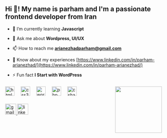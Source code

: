 <h2 align="left">Hi 👋! My name is parham and I'm a passionate frontend developer from Iran</h2>

- 🌱 I’m currently learning **Javascript**

- 💬 Ask me about **Wordpress, UI/UX**

- 📫 How to reach me **arianezhadparham@gmail.com**

- 📄 Know about my experiences [https://www.linkedin.com/in/parham-arianezhad/](https://www.linkedin.com/in/parham-arianezhad/)

- ⚡ Fun fact **I Start with WordPress**

###

<img align="right" height="150" src="https://i.pinimg.com/originals/6c/62/87/6c62876ccccef57dd0377eb5f9d1af07.gif"  />

###

<div align="left">
  <img src="https://cdn.jsdelivr.net/gh/devicons/devicon/icons/html5/html5-original.svg" height="30" alt="html5 logo"  />
  <img width="12" />
  <img src="https://cdn.jsdelivr.net/gh/devicons/devicon/icons/css3/css3-original.svg" height="30" alt="css3 logo"  />
  <img width="12" />
  <img src="https://cdn.jsdelivr.net/gh/devicons/devicon/icons/wordpress/wordpress-original.svg" height="30" alt="wordpress logo"  />
  <img width="12" />
  <img src="https://cdn.jsdelivr.net/gh/devicons/devicon/icons/php/php-original.svg" height="30" alt="php logo"  />
  <img width="12" />
  <img src="https://cdn.jsdelivr.net/gh/devicons/devicon/icons/csharp/csharp-original.svg" height="30" alt="csharp logo"  />
</div>

###

<div align="left">
  <a href="arianezhadparham@gmail.com" target="_blank">
    <img src="https://img.shields.io/static/v1?message=Gmail&logo=gmail&label=&color=D14836&logoColor=white&labelColor=&style=for-the-badge" height="35" alt="gmail logo"  />
  </a>
  <a href="https://www.linkedin.com/in/parham-arianezhad/" target="_blank">
    <img src="https://img.shields.io/static/v1?message=LinkedIn&logo=linkedin&label=&color=0077B5&logoColor=white&labelColor=&style=for-the-badge" height="35" alt="linkedin logo"  />
  </a>
</div>

###
